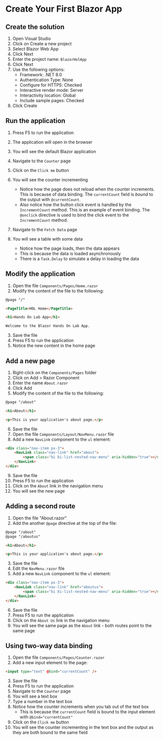 # Create Your First Blazor App

## Create the solution

1. Open Visual Studio
2. Click on Create a new project
3. Select Blazor Web App
4. Click Next
5. Enter the project name: `BlazorHolApp`
6. Click Next
7. Use the following options:
   - Framework: .NET 8.0
   - Authentication Type: None
   - Configure for HTTPS: Checked
   - Interactive render mode: Server
   - Interactivity location: Global
   - Include sample pages: Checked
8. Click Create

## Run the application

1. Press F5 to run the application
2. The application will open in the browser
3. You will see the default Blazor application
4. Navigate to the `Counter` page
5. Click on the `Click me` button
6. You will see the counter incrementing
   - Notice how the page does not reload when the counter increments. This is because of data binding. The `currentCount` field is _bound_ to the output with `@currentCount`.
   - Also notice how the button click event is handled by the `IncrementCount` method. This is an example of event binding. The `@onclick` directive is used to bind the click event to the `IncrementCount` method.

7. Navigate to the `Fetch Data` page
8. You will see a table with some data
   - Notice how the page loads, then the data appears
   - This is because the data is loaded asynchronously
   - There is a `Task.Delay` to simulate a delay in loading the data

## Modify the application

1. Open the file `Components/Pages/Home.razor`
2. Modify the content of the file to the following:

```html
@page "/"

<PageTitle>HOL Home</PageTitle>

<h1>Hands On Lab App</h1>

Welcome to the Blazor Hands On Lab App.
```

3. Save the file
4. Press F5 to run the application
5. Notice the new content in the home page

## Add a new page

1. Right-click on the `Components/Pages` folder
2. Click on Add > Razor Component
3. Enter the name `About.razor`
4. Click Add
5. Modify the content of the file to the following:

```html
@page "/about"

<h1>About</h1>

<p>This is your application's about page.</p>
```

6. Save the file
7. Open the file `Components/Layout/NavMenu.razor` file
8. Add a new `NavLink` component to the `ul` element:

```html
<div class="nav-item px-3">
    <NavLink class="nav-link" href="about">
        <span class="bi bi-list-nested-nav-menu" aria-hidden="true"></span> About
    </NavLink>
</div>
```

9. Save the file
10. Press F5 to run the application
11. Click on the `About` link in the navigation menu
12. You will see the new page

## Adding a second route

1. Open the file "About.razor"
2. Add the another `@page` directive at the top of the file:

```html
@page "/about"
@page "/aboutus"

<h1>About</h1>

<p>This is your application's about page.</p>
```

3. Save the file
4. Edit the `NavMenu.razor` file
5. Add a new `NavLink` component to the `ul` element:

```html
<div class="nav-item px-3">
    <NavLink class="nav-link" href="aboutus">
        <span class="bi bi-list-nested-nav-menu" aria-hidden="true"></span> About Us
    </NavLink>
</div>
```

6. Save the file
7. Press F5 to run the application
8. Click on the `About Us` link in the navigation menu
9. You will see the same page as the `About` link - both routes point to the same page

## Using two-way data binding

1. Open the file `Components/Pages/Counter.razor`
2. Add a new input element to the page:

```html
<input type="text" @bind="currentCount" />
```

3. Save the file
4. Press F5 to run the application
5. Navigate to the `Counter` page
6. You will see a text box
7. Type a number in the text box
8. Notice how the counter increments when you tab out of the text box
   - This is because the `currentCount` field is bound to the input element with `@bind="currentCount"`
9. Click on the `Click me` button
10. You will see the counter incrementing in the text box and the output as they are both bound to the same field
